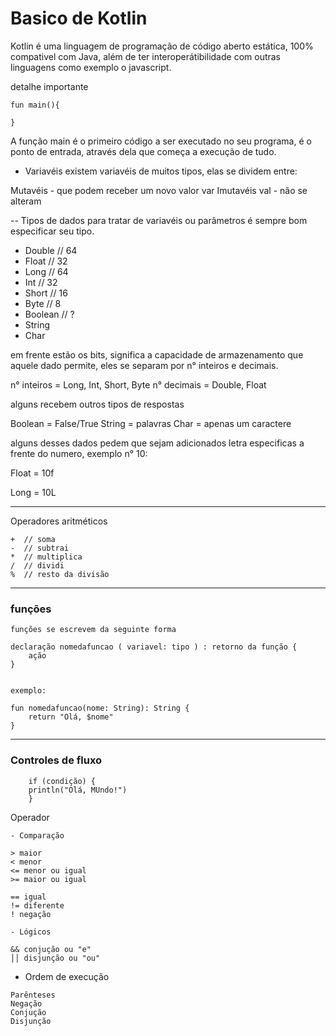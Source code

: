 # Basico de Kotlin

<p> Kotlin é uma linguagem de programação de código aberto estática, 100% compativel com Java, além de ter interoperátibilidade com outras linguagens como exemplo o javascript.</p>

detalhe importante

~~~
fun main(){

}
~~~
A função main é o primeiro código a ser executado no seu programa, é o ponto de entrada, através dela que começa a execução de tudo.

- Variavéis
    existem variavéis de muitos tipos, elas se dividem entre:

Mutavéis - que podem receber um novo valor
    var
Imutavéis
    val - não se alteram

-- Tipos de dados
    para tratar de variavéis ou parâmetros é sempre bom especificar seu tipo.

* Double  //  64
* Float   //  32
* Long    //  64
* Int     //  32
* Short   //  16
* Byte   //   8
* Boolean //  ?
* String 
* Char

em frente estão os bits, significa a capacidade de armazenamento que aquele dado permite, eles se separam por n° inteiros e decimais.

n° inteiros = Long, Int, Short, Byte
n° decimais = Double, Float

alguns recebem outros tipos de respostas

Boolean = False/True
String = palavras
Char = apenas um caractere

alguns desses dados pedem que sejam adicionados letra especificas a frente do numero, exemplo n° 10:
<p> Float = 10f
<p> Long = 10L
    
------------------------------------

Operadores aritméticos
    
    +  // soma
    -  // subtrai
    *  // multiplica
    /  // dividi
    %  // resto da divisão
   
-----------------------------------------    
    
### funções 

    funções se escrevem da seguinte forma
    
    declaração nomedafuncao ( variavel: tipo ) : retorno da função {
        ação
    }
    
    
    exemplo:
    
~~~
fun nomedafuncao(nome: String): String {
    return "Olá, $nome"
}
~~~

---------------------------------------------
    
 ### Controles de fluxo 
    
~~~
    if (condição) {
    println("Olá, MUndo!")
    }
~~~
    
Operador 
    
    - Comparação
    
    > maior
    < menor
    <= menor ou igual
    >= maior ou igual
    
    == igual
    != diferente
    ! negação
    
    - Lógicos
    
    && conjução ou "e"
    ││ disjunção ou "ou"
    
    
   - Ordem de execução
    
    Parênteses
    Negação
    Conjução
    Disjunção
    
